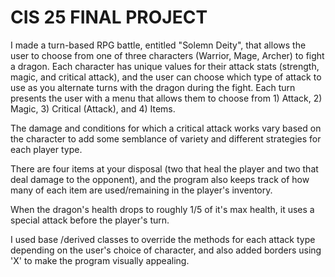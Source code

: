 # CIS 25 FINAL PROJECT

I made a turn-based RPG battle, entitled "Solemn Deity", that allows the user to choose from one of three characters 
(Warrior, Mage, Archer) to fight a dragon. Each character has unique values for their attack stats (strength, magic, 
and critical attack), and the user can choose which type of attack to use as you alternate turns with the dragon during
the fight. Each turn presents the user with a menu that allows them to choose from 1) Attack, 2) Magic, 3) Critical (Attack),
and 4) Items. 

The damage and conditions for which a critical attack works vary based on the character to add some semblance of variety 
and different strategies for each player type.

There are four items at your disposal (two that heal the player and two that deal damage to the opponent),
and the program also keeps track of how many of each item are used/remaining in the player's inventory.

When the dragon's health drops to roughly 1/5 of it's max health, it uses a special attack before the player's turn.

I used base /derived classes to override the methods for each attack type depending on the user's choice of character, and also added
borders using 'X' to make the program visually appealing.
